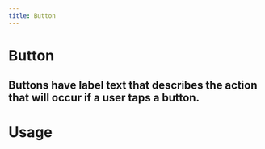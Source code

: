 ```yaml
---
title: Button
---
```


# Button

## Buttons have label text that describes the action that will occur if a user taps a button.

# Usage

<usage name="button"></usage>
